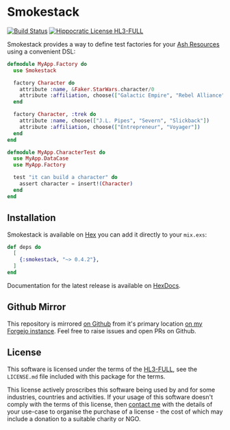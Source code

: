 # Smokestack

[![Build Status](https://drone.harton.nz/api/badges/james/smokestack/status.svg?ref=refs/heads/main)](https://drone.harton.nz/james/smokestack)
[![Hippocratic License HL3-FULL](https://img.shields.io/static/v1?label=Hippocratic%20License&message=HL3-FULL&labelColor=5e2751&color=bc8c3d)](https://firstdonoharm.dev/version/3/0/full.html)

Smokestack provides a way to define test factories for your [Ash Resources](https://ash-hq.org/docs/module/ash/latest/ash-resource) using a convenient DSL:

```elixir
defmodule MyApp.Factory do
  use Smokestack

  factory Character do
    attribute :name, &Faker.StarWars.character/0
    attribute :affiliation, choose(["Galactic Empire", "Rebel Alliance"])
  end

  factory Character, :trek do
    attribute :name, choose(["J.L. Pipes", "Severn", "Slickback"])
    attribute :affiliation, choose(["Entrepreneur", "Voyager"])
  end
end

defmodule MyApp.CharacterTest do
  use MyApp.DataCase
  use MyApp.Factory

  test "it can build a character" do
    assert character = insert!(Character)
  end
end
```

## Installation

Smokestack is available on [Hex](https://hex.pm/packages/smokestack) you can
add it directly to your `mix.exs`:

```elixir
def deps do
  [
    {:smokestack, "~> 0.4.2"},
  ]
end
```

Documentation for the latest release is available on [HexDocs](http://hexdocs.pm/smokestack).

## Github Mirror

This repository is mirrored [on Github](https://github.com/jimsynz/smokestack)
from it's primary location [on my Forgejo instance](https://harton.dev/james/smokestack).
Feel free to raise issues and open PRs on Github.

## License

This software is licensed under the terms of the
[HL3-FULL](https://firstdonoharm.dev), see the `LICENSE.md` file included with
this package for the terms.

This license actively proscribes this software being used by and for some
industries, countries and activities. If your usage of this software doesn't
comply with the terms of this license, then [contact me](mailto:james@harton.nz)
with the details of your use-case to organise the purchase of a license - the
cost of which may include a donation to a suitable charity or NGO.
